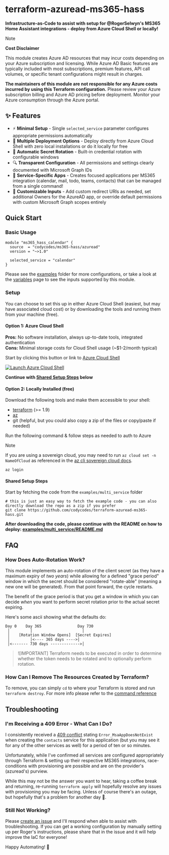 # terraform-azuread-ms365-hass

**Infrastructure-as-Code to assist with setup for @RogerSelwyn's MS365 Home Assistant integrations - deploy from Azure Cloud Shell or locally!**

> [!NOTE]
> **Cost Disclaimer**
>
> This module creates Azure AD resources that may incur costs depending on your Azure subscription and licensing. While Azure AD Basic features are typically included with most subscriptions, premium features, API call volumes, or specific tenant configurations might result in charges.
>
> **The maintainers of this module are not responsible for any Azure costs incurred by using this Terraform configuration.** Please review your Azure subscription billing and Azure AD pricing before deployment. Monitor your Azure consumption through the Azure portal.

## ✨ Features

- ⚡ **Minimal Setup** - Single `selected_service` parameter configures appropriate permissions automatically
- 🚀 **Multiple Deployment Options** - Deploy directly from Azure Cloud Shell with zero local installations or do it locally for free
- 🔄 **Automatic Secret Rotation** - Built-in credential rotation with configurable windows
- 🔍 **Transparent Configuration** - All permissions and settings clearly documented with Microsoft Graph IDs
- 🎯 **Service-Specific Apps** - Creates focused applications per MS365 integration (calendar, mail, todo, teams, contacts) that can be managed from a single command!
- 🔧 **Customizable Inputs** - Add custom redirect URIs as needed, set additional Owners for the AzureAD app, or override default permissions with custom Microsoft Graph scopes entirely

## Quick Start

### Basic Usage

```hcl
module "ms365_hass_calendar" {
  source  = "codycodes/ms365-hass/azuread"
  version = "~>1.0"

  selected_service = "calendar"
}
```

Please see the [examples](./examples) folder for more configurations, or take a look at the [variables](./variables.tf) page to see the inputs supported by this module.

### Setup

You can choose to set this up in either Azure Cloud Shell (easiest, but may have associated cloud cost) or by downloading the tools and running them from your machine (free).

#### Option 1: Azure Cloud Shell

**Pros:** No software installation, always up-to-date tools, integrated authentication  
**Cons:** Minimal storage costs for Cloud Shell usage (~$1-2/month typical)  

Start by clicking this button or link to [Azure Cloud Shell](https://shell.azure.com)

[![Launch Azure Cloud Shell](https://docs.microsoft.com/azure/includes/media/cloud-shell-try-it/hdi-launch-cloud-shell.png)](https://shell.azure.com)

**Continue with [Shared Setup Steps](#shared-setup-steps) below**

#### Option 2: Locally Installed (free)

Download the following tools and make them accessible to your shell:

- [terraform](https://developer.hashicorp.com/terraform/install) (>= 1.9)
- [az](https://learn.microsoft.com/en-us/cli/azure/install-azure-cli?view=azure-cli-latest)
- git (helpful, but you could also copy a zip of the files or copy/paste if needed)

Run the following command & follow steps as needed to auth to Azure

> [!NOTE]
> If you are using a sovereign cloud, you may need to run `az cloud set -n NameOfCloud` as referenced in the [az cli sovereign cloud docs](https://learn.microsoft.com/en-us/azure/developer/azure-developer-cli/sovereign-clouds).

```shell
az login
```

#### Shared Setup Steps

Start by fetching the code from the `examples/multi_service` folder

```shell
# this is just an easy way to fetch the example code - you can also directly download the repo as a zip if you prefer
git clone https://github.com/codycodes/terraform-azuread-ms365-hass.git
```

**After downloading the code, please continue with the README on how to deploy: [examples/multi_service/README.md](./examples/multi_service/README.md)**

## FAQ

### How Does Auto-Rotation Work?

This module implements an auto-rotation of the client secret (as they have a maximum expiry of *two years*) while allowing for a defined "grace period" window in which the secret should be considered "rotate-able" (meaning a new one will be generated). From that point forward, the cycle restarts.

The benefit of the grace period is that you get a window in which you can decide *when* you want to perform secret rotation prior to the actual secret expiring.

Here's some ascii showing what the defaults do:

```text
Day 0    Day 365                Day 730
 │         │                      │
 │    [Rotation Window Opens]  [Secret Expires]
 │         │<---- 365 days ---->│
 │<------- 730 days ------------->│
```

> ![IMPORTANT]
> Terraform needs to be executed in order to determine whether the token needs to be rotated and to optionally perform rotation.

### How Can I Remove The Resources Created by Terraform?

To remove, you can simply `cd` to where your Terraform is stored and run `terraform destroy`.
For more info please refer to the [command reference](https://developer.hashicorp.com/terraform/cli/commands/destroy)

## Troubleshooting

### I'm Receiving a 409 Error - What Can I Do?

I consistently received a [409 conflict](http://http.cat/409) stating `Error_MsaAppDoesNotExist` when creating the `contacts` service for this application (but you may see it for any of the other services as well) for a period of ten or so minutes.

Unfortunately, while I've confirmed all services are configured appropriately through Terraform & setting up their respective MS365 integrations, race-conditions with provisioning are possible and are on the provider's (azuread's) purview.

While this may not be the answer you want to hear, taking a coffee break and returning, re-running `terraform apply` will hopefully resolve any issues with provisioning you may be facing. Unless of course there's an outage, but hopefully that's a problem for another day 🤠.

### Still Not Working?

Please [create an issue](https://github.com/codycodes/terraform-azuread-ms365-hass/issues/new) and I'll respond when able to assist with troubleshooting. If you can get a working configuration by manually setting up per Roger's instructions, please share that in the issue and it will help improve the IaC for everyone!

Happy Automating! 🤖
